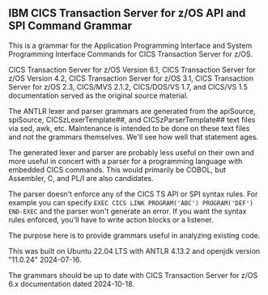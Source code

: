 ## IBM CICS Transaction Server for z/OS API and SPI Command Grammar

This is a grammar for the Application Programming Interface and System Programming Interface Commands for CICS Transaction Server for z/OS.

CICS Transaction Server for z/OS Version 6.1, 
CICS Transaction Server for z/OS Version 4.2, 
CICS Transaction Server for z/OS 3.1, 
CICS Transaction Server for z/OS 2.3,
CICS/MVS 2.1.2, 
CICS/DOS/VS 1.7, 
and CICS/VS 1.5 
documentation served as the original source material.

The ANTLR lexer and parser grammars are generated from the apiSource, spiSource, CICSzLexerTemplate##, and CICSzParserTemplate## text files via sed, awk, etc.  Maintenance is intended to be done on these text files and not the grammars themselves.  We'll see how well that statement ages.

The generated lexer and parser are probably less useful on their own and more useful in concert with a parser for a programming language with embedded CICS commands.  This would primarily be COBOL, but Assembler, C, and PL/I are also candidates.

The parser doesn't enforce any of the CICS TS API or SPI syntax rules.  For example you can specify `EXEC CICS LINK PROGRAM('ABC') PROGRAM('DEF') END-EXEC` and the parser won't generate an error.  If you want the syntax rules enforced, you'll have to write action blocks or a listener.

The purpose here is to provide grammars useful in analyzing existing code.

This was built on Ubuntu 22.04 LTS with ANTLR 4.13.2 and openjdk version "11.0.24" 2024-07-16.

The grammars should be up to date with CICS Transaction Server for z/OS 6.x documentation dated 2024-10-18.

